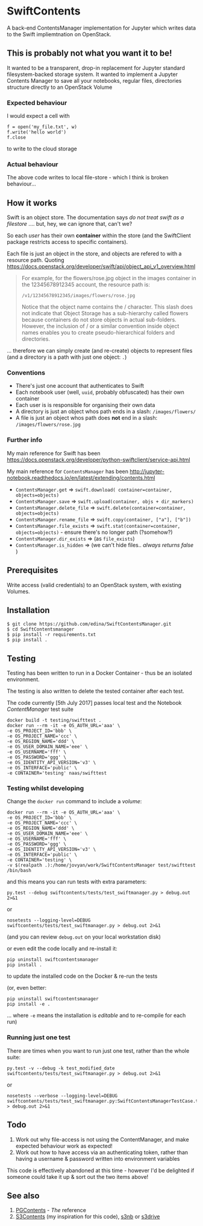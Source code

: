 # SwiftContents

A back-end ContentsManager implementation for Jupyter which writes data to the Swift impliemtnation on OpenStack.

## This is probably not what you want it to be!

It wanted to be a transparent, drop-in replacement for Jupyter standard filesystem-backed storage system.
It wanted to implement a Jupyter Contents Manager to save all your notebooks, regular files, directories
structure directly to an OpenStack Volume

### Expected behaviour

I would expect a cell with 

    f = open('my_file.txt', w)
    f.write('hello world')
    f.close

to write to the cloud storage

### Actual behaviour

The above code writes to local file-store - which I think is broken behaviour...

## How it works

Swift is an object store. The documentation says _do not treat swift as a filestore_ .... but, hey, we can ignore that, can't we?

So each _user_ has their own **container** within the store (and the SwiftClient package restricts access to specific containers).

Each file is just an object in the store, and objects are refered to with a resource path. Quoting https://docs.openstack.org/developer/swift/api/object_api_v1_overview.html

>For example, for the flowers/rose.jpg object in the images container in the 12345678912345 account, the resource path is:
>
> `/v1/12345678912345/images/flowers/rose.jpg`
>
>Notice that the object name contains the / character. This slash does not indicate that Object Storage has a sub-hierarchy called flowers because containers do not store objects in actual sub-folders. However, the inclusion of / or a similar convention inside object names enables you to create pseudo-hierarchical folders and directories.

... therefore we can simply create (and re-create) objects to represent files (and a directory is a path with just one object: `.`)

### Conventions

* There's just one account that authenticates to Swift
* Each notebook user (well, `uuid`, probably obfuscated) has their own container
* Each user is is responsible for organising their own data
* A directory is just an object whos path ends in a slash: `/images/flowers/`
* A file is just an object whos path does **not** end in a slash: `/images/flowers/rose.jpg`

### Further info

My main reference for Swift has been https://docs.openstack.org/developer/python-swiftclient/service-api.html

My main reference for `ContentsManager` has been http://jupyter-notebook.readthedocs.io/en/latest/extending/contents.html

* `ContentsManager.get` => `swift.download( container=container, objects=objects)`
* `ContentsManager.save` => `swift.upload(container, objs + dir_markers)`
* `ContentsManager.delete_file` => `swift.delete(container=container, objects=objects)`
* `ContentsManager.rename_file` => `swift.copy(container, ["a"], ["b"])`
* `ContentsManager.file_exists` => `swift.stat(container=container, objects=objects)` - ensure there's no longer path (?somehow?)
* `ContentsManager.dir_exists` => (as `file_exists`)
* `ContentsManager.is_hidden` => (we can't hide files.. _always returns false_ )

## Prerequisites

Write access (valid credentials) to an OpenStack system, with existing Volumes.

## Installation

```
$ git clone https://github.com/edina/SwiftContentsManager.git
$ cd SwiftContentsmanager
$ pip install -r requirements.txt
$ pip install .
```

## Testing

Testing has been written to run in a Docker Container - thus be an isolated environment.

The testing is also written to delete the tested container after each test.

The code currently [5th July 2017] passes local test and the Notebook _ContentManager_ test suite

```
docker build -t testing/swifttest .
docker run --rm -it -e OS_AUTH_URL='aaa' \
-e OS_PROJECT_ID='bbb' \
-e OS_PROJECT_NAME='ccc' \
-e OS_REGION_NAME='ddd' \
-e OS_USER_DOMAIN_NAME='eee' \
-e OS_USERNAME='fff' \
-e OS_PASSWORD='ggg' \
-e OS_IDENTITY_API_VERSION='v3' \
-e OS_INTERFACE='public' \
-e CONTAINER='testing' naas/swifttest
```
### Testing whilst developing

Change the `docker run` command to include a _volume_:

```
docker run --rm -it -e OS_AUTH_URL='aaa' \
-e OS_PROJECT_ID='bbb' \
-e OS_PROJECT_NAME='ccc' \
-e OS_REGION_NAME='ddd' \
-e OS_USER_DOMAIN_NAME='eee' \
-e OS_USERNAME='fff' \
-e OS_PASSWORD='ggg' \
-e OS_IDENTITY_API_VERSION='v3' \
-e OS_INTERFACE='public' \
-e CONTAINER='testing' \
-v $(realpath .):/home/jovyan/work/SwiftContentsManager test/swifttest /bin/bash
```

and this means you can run tests with extra parameters:

```
py.test --debug swiftcontents/tests/test_swiftmanager.py > debug.out 2>&1
```
or
```
nosetests --logging-level=DEBUG swiftcontents/tests/test_swiftmanager.py > debug.out 2>&1
```
(and you can review `debug.out` on your local workstation disk)

or even edit the code locally and re-install it:

```
pip uninstall swiftcontentsmanager
pip install .
```

to update the installed code on the Docker & re-run the tests

(or, even better:
```
pip uninstall swiftcontentsmanager
pip install -e .
```
... where `-e` means the installation is _editable_ and to re-compile for each run)

### Running just one test

There are times when you want to run just one test, rather than the whole suite:

```
py.test -v --debug -k test_modified_date swiftcontents/tests/test_swiftmanager.py > debug.out 2>&1
```
or
```
nosetests --verbose --logging-level=DEBUG swiftcontents/tests/test_swiftmanager.py:SwiftContentsManagerTestCase.test_modified_date > debug.out 2>&1
```

## Todo

1. Work out why file-access is not using the ContentManager, and make expected behaviour work as expected!
2. Work out how to have access via an authenticating token, rather than having a username & password written into environment variables

This code is effectively abandoned at this time - however I'd be delighted if someone could take it up & sort out the two items above!

## See also

1. [PGContents](https://github.com/quantopian/pgcontents) - _The_ reference
2. [S3Contents](https://github.com/danielfrg/S3Contents) (my inspiration for this code), [s3nb](https://github.com/monetate/s3nb) or [s3drive](https://github.com/stitchfix/s3drive)
